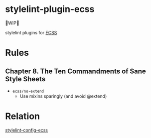# stylelint-plugin-ecss

🚧WIP🚧

stylelint plugins for [ECSS](http://ecss.io/)

# Rules

## Chapter 8. The Ten Commandments of Sane Style Sheets

- `ecss/no-extend`
  - Use mixins sparingly (and avoid @extend)

# Relation

[stylelint\-config\-ecss](https://github.com/tyankatsu0105/stylelint-config-ecss)
